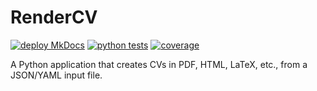 # RenderCV
[![deploy MkDocs](https://github.com/sinaatalay/rendercv/actions/workflows/deploy-mkdocs.yaml/badge.svg)](https://github.com/sinaatalay/rendercv/actions/workflows/deploy-mkdocs.yaml)
[![python tests](https://github.com/sinaatalay/rendercv/actions/workflows/python-tests.yml/badge.svg)](https://github.com/sinaatalay/rendercv/actions/workflows/python-tests.yml)
[![coverage](https://coverage-badge.samuelcolvin.workers.dev/sinaatalay/rendercv.svg)](https://smokeshow.helpmanual.io/06110o3l5x474d540n3x/)


A Python application that creates CVs in PDF, HTML, LaTeX, etc., from a JSON/YAML input file.
